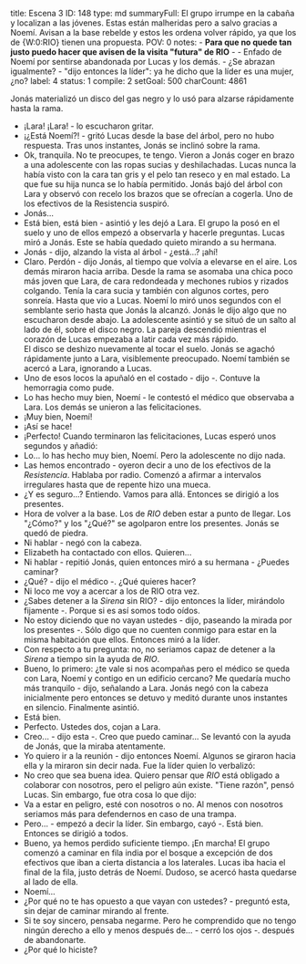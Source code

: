 title:          Escena 3
ID:             148
type:           md
summaryFull:    El grupo irrumpe en la cabaña y localizan a las jóvenes. Estas están malheridas pero a salvo gracias a Noemí. Avisan a la base rebelde y estos les ordena volver rápido, ya que los de {W:0:RIO} tienen una propuesta.
POV:            0
notes:          - **Para que no quede tan justo puedo hacer que avisen de la visita "futura" de RIO**
                -
                - Enfado de Noemí por sentirse abandonada por Lucas y los demás.
                - ¿Se abrazan igualmente?
                - "dijo entonces la líder": ya he dicho que la líder es una mujer, ¿no?
label:          4
status:         1
compile:        2
setGoal:        500
charCount:      4861


Jonás materializó un disco del gas negro y lo usó para alzarse rápidamente hasta la rama.
- ¡Lara! ¡Lara! - lo escucharon gritar. 
- ¡¿Está Noemí?! - gritó Lucas desde la base del árbol, pero no hubo respuesta.
Tras unos instantes, Jonás se inclinó sobre la rama.
- Ok, tranquila. No te preocupes, te tengo.
Vieron a Jonás coger en brazo a una adolescente con las ropas sucias y deshilachadas. Lucas nunca la había visto con la cara tan gris y el pelo tan reseco y en mal estado. La que fue su hija nunca se lo había permitido.
Jonás bajó del árbol con Lara y observó con recelo los brazos que se ofrecían a cogerla. Uno de los efectivos de la Resistencia suspiró.
- Jonás...
- Está bien, está bien - asintió y les dejó a Lara.
El grupo la posó en el suelo y uno de ellos empezó a observarla y hacerle preguntas.
Lucas miró a Jonás. Este se había quedado quieto mirando a su hermana.
- Jonás - dijo, alzando la vista al árbol - ¿está...? ¡ahí!
- Claro. Perdón - dijo Jonás, al tiempo que volvía a elevarse en el aire.
Los demás miraron hacia arriba. Desde la rama se asomaba una chica poco más joven que Lara, de cara redondeada y mechones rubios y rizados colgando. Tenía la cara sucia y también con algunos cortes, pero sonreía.
Hasta que vio a Lucas.
Noemí lo miró unos segundos con el semblante serio hasta que Jonás la alcanzó.
Jonás le dijo algo que no escucharon desde abajo. La adolescente asintió y se situó de un salto al lado de él, sobre el disco negro.
La pareja descendió mientras el corazón de Lucas empezaba a latir cada vez más rápido.  
El disco se deshizo nuevamente al tocar el suelo. Jonás se agachó rápidamente junto a Lara, visiblemente preocupado. Noemí también se acercó a Lara, ignorando a Lucas.
- Uno de esos locos la apuñaló en el costado - dijo -. Contuve la hemorragia como pude.
- Lo has hecho muy bien, Noemí - le contestó el médico que observaba a Lara.
Los demás se unieron a las felicitaciones.
- ¡Muy bien, Noemí!
- ¡Así se hace!
- ¡Perfecto!
Cuando terminaron las felicitaciones, Lucas esperó unos segundos y añadió:
- Lo... lo has hecho muy bien, Noemí.
Pero la adolescente no dijo nada.
- Las hemos encontrado - oyeron decir a uno de los efectivos de la *Resistencia*. Hablaba por radio.
Comenzó a afirmar a intervalos irregulares hasta que de repente hizo una mueca.
- ¿Y es seguro...? Entiendo. Vamos para allá.
Entonces se dirigió a los presentes.
- Hora de volver a la base. Los de *RIO* deben estar a punto de llegar.
Los "¿Cómo?" y los "¿Qué?" se agolparon entre los presentes. Jonás se quedó de piedra.
- Ni hablar - negó con la cabeza.
- Elizabeth ha contactado con ellos. Quieren...
- Ni hablar - repitió Jonás, quien entonces miró a su hermana - ¿Puedes caminar?
- ¿Qué? - dijo el médico -. ¿Qué quieres hacer?
- Ni loco me voy a acercar a los de RIO otra vez.
- ¿Sabes detener a la *Sirena* sin RIO? - dijo entonces la líder, mirándolo fijamente -. Porque si es así somos todo oídos.
- No estoy diciendo que no vayan ustedes - dijo, paseando la mirada por los presentes -. Sólo digo que no cuenten conmigo para estar en la misma habitación que ellos.
Entonces miró a la líder.
- Con respecto a tu pregunta: no, no seriamos capaz de detener a la *Sirena* a tiempo sin la ayuda de *RIO*.
- Bueno, lo primero: ¿te vale si nos acompañas pero el médico se queda con Lara, Noemí y contigo en un edificio cercano? Me quedaría mucho más tranquilo - dijo, señalando a Lara.
Jonás negó con la cabeza inicialmente pero entonces se detuvo y meditó durante unos instantes en silencio. Finalmente asintió.
- Está bien.
- Perfecto. Ustedes dos, cojan a Lara.
- Creo... - dijo esta -. Creo que puedo caminar...
Se levantó con la ayuda de Jonás, que la miraba atentamente.
- Yo quiero ir a la reunión - dijo entonces Noemí.
Algunos se giraron hacia ella y la miraron sin decir nada. Fue la líder quien lo verbalizó:
- No creo que sea buena idea. Quiero pensar que *RIO* está obligado a colaborar con nosotros, pero el peligro aún existe.
"Tiene razón", pensó Lucas.
Sin embargo, fue otra cosa lo que dijo:
- Va a estar en peligro, esté con nosotros o no. Al menos con nosotros seriamos más para defendernos en caso de una trampa.
- Pero... - empezó a decir la líder. Sin embargo, cayó -. Está bien.
Entonces se dirigió a todos.
- Bueno, ya hemos perdido suficiente tiempo. ¡En marcha!
El grupo comenzó a caminar en fila india por el bosque a excepción de dos efectivos que iban a cierta distancia a los laterales.
Lucas iba hacia el final de la fila, justo detrás de Noemí. Dudoso, se acercó hasta quedarse al lado de ella.
- Noemí...
- ¿Por qué no te has opuesto a que vayan con ustedes? - preguntó esta, sin dejar de caminar mirando al frente.
- Si te soy sincero, pensaba negarme. Pero he comprendido que no tengo ningún derecho a ello y menos después de... - cerró los ojos -. después de abandonarte.
- ¿Por qué lo hiciste?